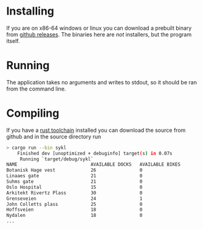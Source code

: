 # Installing
If you are on x86-64 windows or linux you can download a prebuilt binary from [github releases](https://github.com/regiontog/sykl/releases). The binaries here are _not_ installers, but the program itself.

# Running
The application takes no arguments and writes to stdout, so it should be ran from the command line.

# Compiling
If you have a [rust toolchain](https://rustup.rs/) installed you can download the source from github and in the source directory run
```bash
> cargo run --bin sykl
    Finished dev [unoptimized + debuginfo] target(s) in 0.07s
     Running `target/debug/sykl`
NAME                           AVAILABLE DOCKS   AVAILABLE BIKES
Botanisk Hage vest             26                0
Linaaes gate                   21                0
Suhms gate                     21                0
Oslo Hospital                  15                0
Arkitekt Rivertz Plass         30                0
Grenseveien                    24                1
John Colletts plass            25                0
Hoffsveien                     18                0
Nydalen                        18                0
...
```